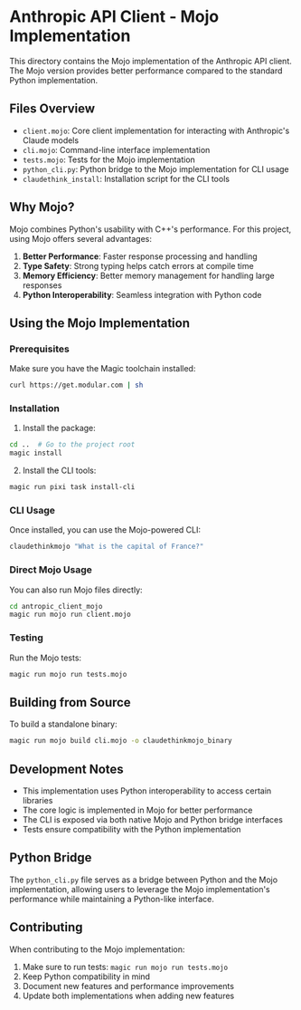 # Anthropic API Client - Mojo Implementation

This directory contains the Mojo implementation of the Anthropic API client. The Mojo version provides better performance compared to the standard Python implementation.

## Files Overview

- `client.mojo`: Core client implementation for interacting with Anthropic's Claude models
- `cli.mojo`: Command-line interface implementation
- `tests.mojo`: Tests for the Mojo implementation
- `python_cli.py`: Python bridge to the Mojo implementation for CLI usage
- `claudethink_install`: Installation script for the CLI tools

## Why Mojo?

Mojo combines Python's usability with C++'s performance. For this project, using Mojo offers several advantages:

1. **Better Performance**: Faster response processing and handling
2. **Type Safety**: Strong typing helps catch errors at compile time
3. **Memory Efficiency**: Better memory management for handling large responses
4. **Python Interoperability**: Seamless integration with Python code

## Using the Mojo Implementation

### Prerequisites

Make sure you have the Magic toolchain installed:
```bash
curl https://get.modular.com | sh
```

### Installation

1. Install the package:
```bash
cd ..  # Go to the project root
magic install
```

2. Install the CLI tools:
```bash
magic run pixi task install-cli
```

### CLI Usage

Once installed, you can use the Mojo-powered CLI:
```bash
claudethinkmojo "What is the capital of France?"
```

### Direct Mojo Usage

You can also run Mojo files directly:
```bash
cd antropic_client_mojo
magic run mojo run client.mojo
```

### Testing

Run the Mojo tests:
```bash
magic run mojo run tests.mojo
```

## Building from Source

To build a standalone binary:
```bash
magic run mojo build cli.mojo -o claudethinkmojo_binary
```

## Development Notes

- This implementation uses Python interoperability to access certain libraries
- The core logic is implemented in Mojo for better performance
- The CLI is exposed via both native Mojo and Python bridge interfaces
- Tests ensure compatibility with the Python implementation

## Python Bridge

The `python_cli.py` file serves as a bridge between Python and the Mojo implementation, allowing users to leverage the Mojo implementation's performance while maintaining a Python-like interface.

## Contributing

When contributing to the Mojo implementation:

1. Make sure to run tests: `magic run mojo run tests.mojo`
2. Keep Python compatibility in mind
3. Document new features and performance improvements
4. Update both implementations when adding new features